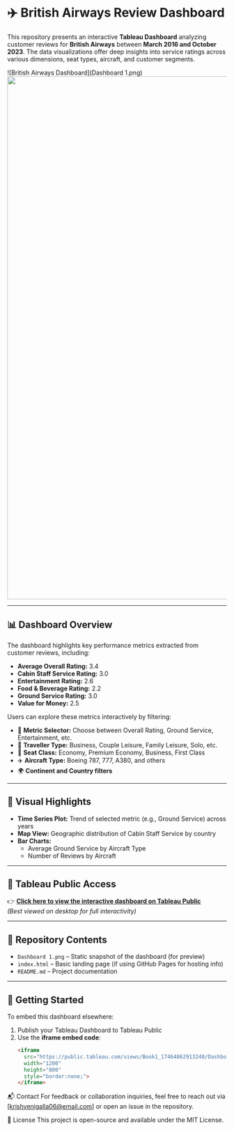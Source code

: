 # ✈️ British Airways Review Dashboard

This repository presents an interactive **Tableau Dashboard** analyzing customer reviews for **British Airways** between **March 2016 and October 2023**. The data visualizations offer deep insights into service ratings across various dimensions, seat types, aircraft, and customer segments.

![British Airways Dashboard](Dashboard 1.png)
<IMAGE src="Dashboard 1.png" width="1200" />

---

## 📊 Dashboard Overview

The dashboard highlights key performance metrics extracted from customer reviews, including:

- **Average Overall Rating:** 3.4  
- **Cabin Staff Service Rating:** 3.0  
- **Entertainment Rating:** 2.6  
- **Food & Beverage Rating:** 2.2  
- **Ground Service Rating:** 3.0  
- **Value for Money:** 2.5  

Users can explore these metrics interactively by filtering:

- 🎯 **Metric Selector:** Choose between Overall Rating, Ground Service, Entertainment, etc.  
- 🧍 **Traveller Type:** Business, Couple Leisure, Family Leisure, Solo, etc.  
- 💺 **Seat Class:** Economy, Premium Economy, Business, First Class  
- ✈️ **Aircraft Type:** Boeing 787, 777, A380, and others  
- 🌍 **Continent and Country filters**

---

## 📌 Visual Highlights

- **Time Series Plot:** Trend of selected metric (e.g., Ground Service) across years
- **Map View:** Geographic distribution of Cabin Staff Service by country
- **Bar Charts:**
  - Average Ground Service by Aircraft Type
  - Number of Reviews by Aircraft

---

## 🔗 Tableau Public Access

👉 **[Click here to view the interactive dashboard on Tableau Public](https://public.tableau.com/views/Book1_17464862913240/Dashboard1)**  
*(Best viewed on desktop for full interactivity)*

---

## 📁 Repository Contents

- `Dashboard 1.png` – Static snapshot of the dashboard (for preview)
- `index.html` – Basic landing page (if using GitHub Pages for hosting info)
- `README.md` – Project documentation

---

## 🚀 Getting Started

To embed this dashboard elsewhere:
1. Publish your Tableau Dashboard to Tableau Public
2. Use the **iframe embed code**:
   ```html
   <iframe 
     src="https://public.tableau.com/views/Book1_17464862913240/Dashboard1?:embed=y&:display_count=yes" 
     width="1200" 
     height="800" 
     style="border:none;">
   </iframe>
📬 Contact
For feedback or collaboration inquiries, feel free to reach out via [krishvenigalla06@email.com] or open an issue in the repository.

📜 License
This project is open-source and available under the MIT License.
